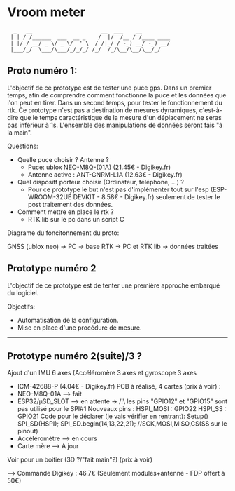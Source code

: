 # Vroom meter
```
  _   __                      __  ___    __         
 | | / /______  ___  __ _    /  |/  /__ / /____ ____
 | |/ / __/ _ \/ _ \/  ' \  / /|_/ / -_) __/ -_) __/
 |___/_/  \___/\___/_/_/_/ /_/  /_/\__/\__/\__/_/   
```
                                                    

## Proto numéro 1:

L'objectif de ce prototype est de tester une puce gps. Dans un premier temps,
afin de comprendre comment fonctionne la puce et les données que l'on peut en
tirer. Dans un second temps, pour tester le fonctionnement du rtk.
Ce prototype n'est pas a destination de mesures dynamiques, c'est-à-dire que le
temps caractéristique de la mesure d'un déplacement ne seras pas inférieur à
1s.
L'ensemble des manipulations de données seront fais "à la main".

Questions:
 - Quelle puce choisir ? Antenne ? 
    - Puce: ublox NEO-M8Q-(01A) (21.45€ - Digikey.fr)
    - Antenne active : ANT-GNRM-L1A (12.63€ - Digikey.fr)
 - Quel dispositf porteur choisir (Ordinateur, téléphone, ...) ?
    - Pour ce prototype le but n'est pas d'implémenter tout sur l'esp (ESP-WROOM-32UE DEVKIT - 8.58€ - Digikey.fr)
      seulement de tester le post traitement des données.
 - Comment mettre en place le rtk ?
    - RTK lib sur le pc dans un script C

Diagrame du foncitonnement du proto:

GNSS (ublox neo) -> PC -> base RTK -> PC et RTK lib -> données traitées

## Prototype numéro 2 

L'objectif de ce prototype est de tenter une première approche embarqué du
logiciel. 

Objectifs:
 - Automatisation de la configuration. 
 - Mise en place d'une procédure de mesure.

----------
## Prototype numéro 2(suite)/3 ?

Ajout d'un IMU 6 axes (Accéléromère 3 axes et gyroscope 3 axes  
  - ICM-42688-P (4.04€ - Digikey.fr)
PCB à réalisé, 4 cartes (prix à voir) :
  - NEO-M8Q-01A --> fait
  - ESP32/µSD_SLOT --> en attente
      -> /!\ les pins "GPIO12" et "GPIO15" sont pas utilisé pour le SPI#1
      Nouveaux pins :
        HSPI_MOSI : GPIO22
        HSPI_SS : GPIO21
        Code pour le déclarer (je vais vérifier en rentrant):
          Setup()
            SPI_SD(HSPI);
            SPI_SD.begin(14,13,22,21); //SCK,MOSI,MISO,CS(SS sur le pinout)
  - Accéléromètre --> en cours
  - Carte mère --> A jour

Voir pour un boitier (3D ?/"fait main"?) (prix à voir)

--> Commande Digikey : 46.7€ (Seulement modules+antenne - FDP offert à 50€)









